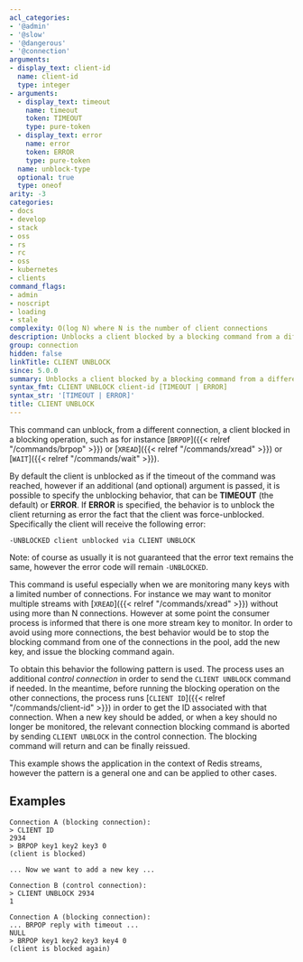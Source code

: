 ```yaml
---
acl_categories:
- '@admin'
- '@slow'
- '@dangerous'
- '@connection'
arguments:
- display_text: client-id
  name: client-id
  type: integer
- arguments:
  - display_text: timeout
    name: timeout
    token: TIMEOUT
    type: pure-token
  - display_text: error
    name: error
    token: ERROR
    type: pure-token
  name: unblock-type
  optional: true
  type: oneof
arity: -3
categories:
- docs
- develop
- stack
- oss
- rs
- rc
- oss
- kubernetes
- clients
command_flags:
- admin
- noscript
- loading
- stale
complexity: O(log N) where N is the number of client connections
description: Unblocks a client blocked by a blocking command from a different connection.
group: connection
hidden: false
linkTitle: CLIENT UNBLOCK
since: 5.0.0
summary: Unblocks a client blocked by a blocking command from a different connection.
syntax_fmt: CLIENT UNBLOCK client-id [TIMEOUT | ERROR]
syntax_str: '[TIMEOUT | ERROR]'
title: CLIENT UNBLOCK
---
```

This command can unblock, from a different connection, a client blocked in a blocking operation, such as for instance [`BRPOP`]({{< relref "/commands/brpop" >}}) or [`XREAD`]({{< relref "/commands/xread" >}}) or [`WAIT`]({{< relref "/commands/wait" >}}).

By default the client is unblocked as if the timeout of the command was
reached, however if an additional (and optional) argument is passed, it is possible to specify the unblocking behavior, that can be **TIMEOUT** (the default) or **ERROR**. If **ERROR** is specified, the behavior is to unblock the client returning as error the fact that the client was force-unblocked. Specifically the client will receive the following error:

    -UNBLOCKED client unblocked via CLIENT UNBLOCK

Note: of course as usually it is not guaranteed that the error text remains
the same, however the error code will remain `-UNBLOCKED`.

This command is useful especially when we are monitoring many keys with
a limited number of connections. For instance we may want to monitor multiple
streams with [`XREAD`]({{< relref "/commands/xread" >}}) without using more than N connections. However at some
point the consumer process is informed that there is one more stream key
to monitor. In order to avoid using more connections, the best behavior would
be to stop the blocking command from one of the connections in the pool, add
the new key, and issue the blocking command again.

To obtain this behavior the following pattern is used. The process uses
an additional *control connection* in order to send the `CLIENT UNBLOCK` command
if needed. In the meantime, before running the blocking operation on the other
connections, the process runs [`CLIENT ID`]({{< relref "/commands/client-id" >}}) in order to get the ID associated
with that connection. When a new key should be added, or when a key should
no longer be monitored, the relevant connection blocking command is aborted
by sending `CLIENT UNBLOCK` in the control connection. The blocking command
will return and can be finally reissued.

This example shows the application in the context of Redis streams, however
the pattern is a general one and can be applied to other cases.

## Examples

```
Connection A (blocking connection):
> CLIENT ID
2934
> BRPOP key1 key2 key3 0
(client is blocked)

... Now we want to add a new key ...

Connection B (control connection):
> CLIENT UNBLOCK 2934
1

Connection A (blocking connection):
... BRPOP reply with timeout ...
NULL
> BRPOP key1 key2 key3 key4 0
(client is blocked again)
```
